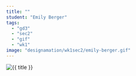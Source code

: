```yaml
---
title: ""
student: "Emily Berger"
tags:
  - "gd3"
  - "sec2"
  - "gif"
  - "wk1"
image: "designamation/wk1sec2/emily-berger.gif"
---
```


<img src="{{urls.media}}/{{ image }}" alt="{{ title }}"/>

